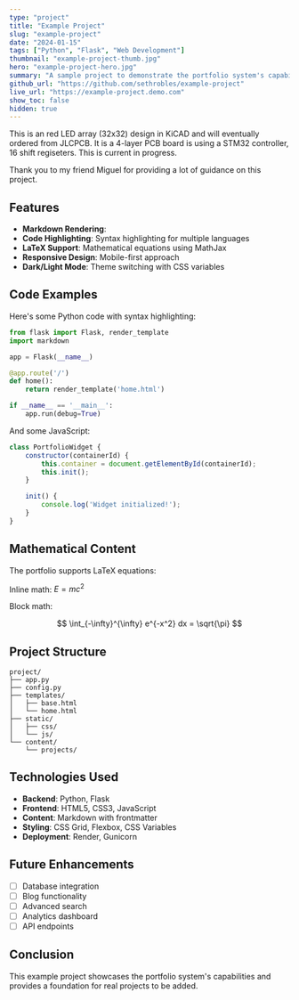 ```yaml
---
type: "project"
title: "Example Project"
slug: "example-project"
date: "2024-01-15"
tags: ["Python", "Flask", "Web Development"]
thumbnail: "example-project-thumb.jpg"
hero: "example-project-hero.jpg"
summary: "A sample project to demonstrate the portfolio system's capabilities with Markdown rendering, code highlighting, and LaTeX support."
github_url: "https://github.com/sethrobles/example-project"
live_url: "https://example-project.demo.com"
show_toc: false
hidden: true
---
```


This is an red LED array (32x32) design in KiCAD and will eventually ordered from JLCPCB. It is a 4-layer PCB board is using a STM32 controller, 16 shift regiseters. This is current in progress.

Thank you to my friend Miguel for providing a lot of guidance on this project.
## Features

- **Markdown Rendering**:
- **Code Highlighting**: Syntax highlighting for multiple languages
- **LaTeX Support**: Mathematical equations using MathJax
- **Responsive Design**: Mobile-first approach
- **Dark/Light Mode**: Theme switching with CSS variables

## Code Examples

Here's some Python code with syntax highlighting:

```python
from flask import Flask, render_template
import markdown

app = Flask(__name__)

@app.route('/')
def home():
    return render_template('home.html')

if __name__ == '__main__':
    app.run(debug=True)
```

And some JavaScript:

```javascript
class PortfolioWidget {
    constructor(containerId) {
        this.container = document.getElementById(containerId);
        this.init();
    }

    init() {
        console.log('Widget initialized!');
    }
}
```

## Mathematical Content

The portfolio supports LaTeX equations:

Inline math: $E = mc^2$

Block math:

$$
\int_{-\infty}^{\infty} e^{-x^2} dx = \sqrt{\pi}
$$

## Project Structure

```
project/
├── app.py
├── config.py
├── templates/
│   ├── base.html
│   └── home.html
├── static/
│   ├── css/
│   └── js/
└── content/
    └── projects/
```

## Technologies Used

- **Backend**: Python, Flask
- **Frontend**: HTML5, CSS3, JavaScript
- **Content**: Markdown with frontmatter
- **Styling**: CSS Grid, Flexbox, CSS Variables
- **Deployment**: Render, Gunicorn

## Future Enhancements

- [ ] Database integration
- [ ] Blog functionality
- [ ] Advanced search
- [ ] Analytics dashboard
- [ ] API endpoints

## Conclusion

This example project showcases the portfolio system's capabilities and provides a foundation for real projects to be added.
